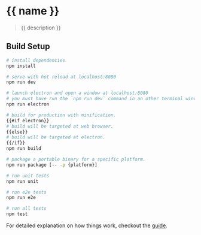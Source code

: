 # {{ name }}

> {{ description }}

## Build Setup

``` bash
# install dependencies
npm install

# serve with hot reload at localhost:8080
npm run dev

# launch electron and open a window at localhost:8080
# you must have run the `npm run dev` command in an other terminal window
npm run electron

# build for production with minification.
{{#if electron}}
# build will be targeted at web browser.
{{else}}
# build will be targeted at electron.
{{/if}}
npm run build

# package a portable binary for a specific platform.
npm run package [-- -p {platform}]

# run unit tests
npm run unit

# run e2e tests
npm run e2e

# run all tests
npm test
```

For detailed explanation on how things work, checkout the [guide](http://soixantecircuits.github.io/nd/).
